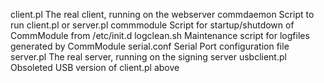 client.pl	The real client, running on the webserver
commdaemon	Script to run client.pl or server.pl
commmodule	Script for startup/shutdown of CommModule from /etc/init.d
logclean.sh	Maintenance script for logfiles generated by CommModule
serial.conf     Serial Port configuration file
server.pl	The real server, running on the signing server
usbclient.pl	Obsoleted USB version of client.pl above
